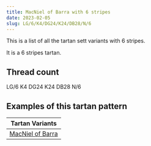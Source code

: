 ```yaml
---
title: MacNiel of Barra with 6 stripes
date: 2023-02-05
slug: LG/6/K4/DG24/K24/DB28/N/6
---
```

This is a list of all the tartan sett variants with 6 stripes.

It is a 6 stripes tartan.


## Thread count
LG/6 K4 DG24 K24 DB28 N/6

## Examples of this tartan pattern

| Tartan Variants |
|---------------|
| [MacNiel of Barra](/variants/lg/6/k4/dg24/k24/db28/n/6-db000052-dg11450d-k000000-lgaaaa00-naaaaaa)||
